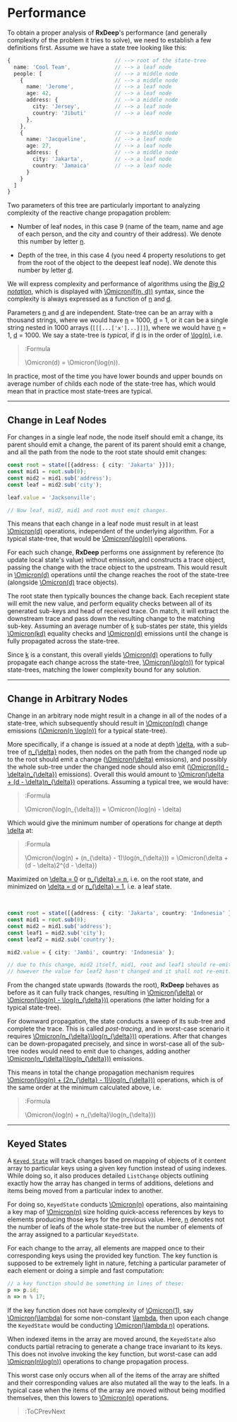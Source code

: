 # Performance

To obtain a proper analysis of **RxDeep**'s performance (and generally complexity of the problem it tries to solve),
we need to establish a few definitions first. Assume we have a state tree looking like this:

```ts
{                                 // --> root of the state-tree
  name: 'Cool Team',              // --> a leaf node
  people: [                       // --> a middle node
    {                             // --> a middle node
      name: 'Jerome',             // --> a leaf node
      age: 42,                    // --> a leaf node
      address: {                  // --> a middle node
        city: 'Jersey',           // --> a leaf node
        country: 'Jibuti'         // --> a leaf node
      },
    },
    {                             // --> a middle node
      name: 'Jacqueline',         // --> a leaf node
      age: 27,                    // --> a leaf node
      address: {                  // --> a middle node
        city: 'Jakarta',          // --> a leaf node
        country: 'Jamaica'        // --> a leaf node
      }
    }
  ]
}
```

Two parameters of this tree are particularly important to analyzing complexity of the reactive change propagation
problem:

- Number of leaf nodes, in this case 9 (name of the team, name and age of each person, and the city and country of their address).
We denote this number by letter [n](:Formula).

- Depth of the tree, in this case 4 (you need 4 property resolutions to get from the root of the object to the deepest leaf node).
We denote this number by letter [d](:Formula).

We will express complexity and performance of algorithms using the [_Big O notation_](https://en.wikipedia.org/wiki/Big_O_notation),
which is displayed with [\Omicron(f(n, d))](:Formula) syntax, since the complexity is always expressed as a function of [n](:Formula)
and [d](:Formula).

Parameters [n](:Formula) and [d](:Formula) are independent. State-tree can be an array with a thousand strings, where we would have
[n](:Formula) = 1000, [d](:Formula) = 1, or it can be a single string nested in 1000 arrays (`[[[...['x']...]]]`), where we would have
[n](:Formula) = 1, [d](:Formula) = 1000. We say a state-tree is _typical_, if [d](:Formula) is in the order of [\log(n)](:Formula), i.e. 

> :Formula
>
> \Omicron(d) = \Omicron(\log(n)).

In practice, most of the time you have lower bounds and upper bounds on average number of childs each node of the state-tree has, which would mean
that in practice most state-trees are typical.

---

## Change in Leaf Nodes

For changes in a single leaf node, the node itself should emit a change, its parent should emit a change, the parent of its parent
should emit a change, and all the path from the node to the root state should emit changes:

```ts
const root = state([{address: { city: 'Jakarta' }}]);
const mid1 = root.sub(0);
const mid2 = mid1.sub('address');
const leaf = mid2.sub('city');

leaf.value = 'Jacksonville';

// Now leaf, mid2, mid1 and root must emit changes.
```

This means that each change in a leaf node must result in at least [\Omicron(d)](:Formula) operations, independent of the underlying
algorithm. For a typical state-tree, that would be [\Omicron(\log(n))](:Formula) operations.

For each such change, **RxDeep** performs one assignment by reference (to update local state's value) without emission,
and constructs a trace object, passing the change with the trace object to the upstream. This would result in [\Omicron(d)](:Formula)
operations until the change reaches the root of the state-tree (alongside [\Omicron(d)](:Formula) trace objects).

The root state then typically bounces the change back. Each recepient state will emit the new value, and perform equality
checks between all of its generated sub-keys and head of received trace. On match, it will extract the downstream trace
and pass down the resulting change to the matching sub-key. Assuming an average number of [k](:Formula) sub-states per state,
this yields [\Omicron(kd)](:Formula) equality checks and [\Omicron(d)](:Formula) emissions until the change is fully
propagated across the state-tree.

Since [k](:Formula) is a constant, this overall yields [\Omicron(d)](:Formula) operations to fully propagate each change across
the state-tree, [\Omicron(\log(n))](:Formula) for typical state-trees, matching the lower complexity bound for any solution.

---

## Change in Arbitrary Nodes

Change in an arbitrary node might result in a change in all of the nodes of a state-tree, which subsequently
should result in [\Omicron(nd)](:Formula) change emissions ([\Omicron(n \log(n))](:Formula) for a typical state-tree).

More specifically, if a change is issued at a node at depth [\delta](:Formula), with a sub-tree of [n_{\delta}](:Formula)
nodes, then nodes on the path from the changed node up to the root should emit a change ([\Omicron(\delta)](:Formula) emissions),
and possibly the whole sub-tree under the changed node should also emit ([\Omicron((d - \delta)n_{\delta})](:Formula) emissions).
Overall this would amount to [\Omicron(\delta + (d - \delta)n_{\delta})](:Formula) operations. Assuming a typical tree,
we would have:

> :Formula
>
> \Omicron(\log(n_{\delta})) = \Omicron(\log(n) - \delta)

Which would give the minimum number of operations for change at depth [\delta](:Formula) at:

> :Formula
>
> \Omicron(\log(n) + (n_{\delta} - 1)\log(n_{\delta})) =
> \Omicron(\delta + (d - \delta)2^{d - \delta})

Maximized on [\delta = 0](:Formula) or [n_{\delta} = n](:Formula), i.e. on the root state,
and minimized on [\delta = d](:Formula) or [n_{\delta} = 1](:Formula), i.e. a leaf state.

<br>

```ts
const root = state([{address: { city: 'Jakarta', country: 'Indonesia' }}]);
const mid1 = root.sub(0);
const mid2 = mid1.sub('address');
const leaf1 = mid2.sub('city');
const leaf2 = mid2.sub('country');

mid2.value = { city: 'Jambi', country: 'Indonesia' };

// due to this change, mid2 itself, mid1, root and leaf1 should re-emit.
// however the value for leaf2 hasn't changed and it shall not re-emit.
```

From the changed state upwards (towards the root), **RxDeep** behaves as before as it can fully
track changes, resulting in [\Omicron(\delta)](:Formula) or [\Omicron(\log(n) - \log(n_{\delta}))](:Formula)
operations (the latter holding for a typical state-tree).

For downward propagation, the state conducts a sweep of its sub-tree and complete the trace. This is called
_post-tracing_, and in worst-case scenario it requires [\Omicron(n_{\delta}\log(n_{\delta}))](:Formula) operations.
After that changes can be down-propagated precisely, and since in worst-case all of the sub-tree nodes would need
to emit due to changes, adding another [\Omicron(n_{\delta}\log(n_{\delta}))](:Formula) emissions.

This means in total the change propagation mechanism requires [\Omicron(\log(n) + (2n_{\delta} - 1)\log(n_{\delta}))](:Formula)
operations, which is of the same order at the minimum calculated above, i.e.

> :Formula
>
> \Omicron(\log(n) + n_{\delta}\log(n_{\delta}))

---

## Keyed States

A [`Keyed State`](/docs/keyed-state) will track changes based on mapping of objects of it
content array to particular keys using a given key function instead of using indexes. While doing
so, it also produces detailed `ListChange` objects outlining exactly how the array has changed
in terms of additions, deletions and items being moved from a particular index to another.

For doing so, `KeyedState` conducts [\Omicron(n)](:Formula) operations, also maintaining a key map
of [\Omicron(n)](:Formula) size holding quick-access references by keys to elements producing
those keys for the previous value. Here, [n](:Formula) denotes not the number of leafs of the whole
state-tree but the number of elements of the array assigned to a particular `KeyedState`.

For each change to the array, all elements are mapped once to their corresponding keys using
the provided key function. The key function is supposed to be extremely light in nature, fetching
a particular parameter of each element or doing a simple and fast computation:

```ts
// a key function should be something in lines of these:
p => p.id;
n => n % 17;
```

If the key function does not have complexity of [\Omicron(1)](:Formula), say [\Omicron(\lambda)](:Formula)
for some non-constant [\lambda](:Formula), then upon each change the `KeyedState` would be conducting
[\Omicron(\lambda n)](:Formula) operations.

When indexed items in the array are moved around, the `KeyedState` also conducts partial retracing
to generate a change trace invariant to its keys. This does not involve invoking the key function,
but worst-case can add [\Omicron(n\log(n))](:Formula) operations to change propagation
process. 

This worst case only occurs when all of the items of the array are shifted and their corresponding
values are also mutated all the way to the leafs. In a typical case when the items of the array are
moved without being modified themselves, then this lowers to [\Omicron(n)](:Formula) operations.

> :ToCPrevNext